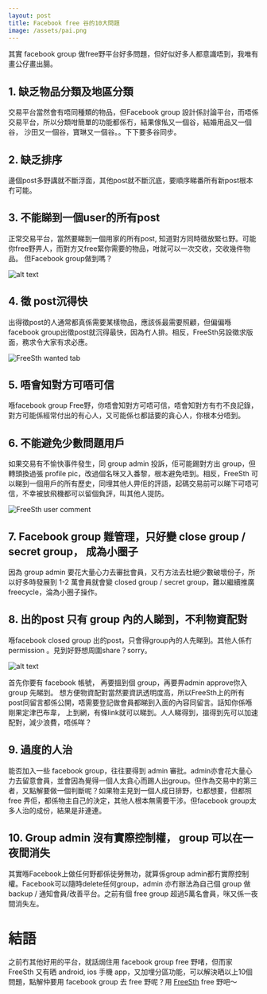 ```yaml
---
layout: post
title: Facebook free 谷的10大問題
image: /assets/pai.png
---
```


其實 facebook group 做free野平台好多問題，但好似好多人都意識唔到，我唯有畫公仔畫出腸。

## 1. 缺乏物品分類及地區分類
交易平台當然會有唔同種類的物品，但Facebook group 設計係討論平台，而唔係交易平台，所以分類咁簡單的功能都係冇，結果傢俬又一個谷，結婚用品又一個谷， 沙田又一個谷，寶琳又一個谷。。下下要多谷同步。

## 2. 缺乏排序
邊個post多野講就不斷浮面，其他post就不斷沉底，要順序睇番所有新post根本冇可能。

## 3. 不能睇到一個user的所有post
正常交易平台，當然要睇到一個用家的所有post, 知道對方同時徵放緊乜野。可能你free野畀人，而對方又free緊你需要的物品，咁就可以一次交收，交收幾件物品。 但Facebook group做到嗎？

![alt text](/assets/user-all-post.png "All post of an user")

## 4. 徵 post沉得快
出得徵post的人通常都真係需要某樣物品，應該係最需要照顧，但偏偏喺facebook group出徵post就沉得最快，因為冇人排。相反，FreeSth另設徵求版面，務求令大家有求必應。

<img src="/assets/wanted.png" alt="FreeSth wanted tab" style="max-width: 350px;"/>

## 5. 唔會知對方可唔可信
喺facebook group Free野，你唔會知對方可唔可信，唔會知對方有冇不良記錄，對方可能係經常付出的有心人，又可能係乜都話要的貪心人，你根本分唔到。

## 6. 不能避免少數問題用戶
如果交易有不愉快事件發生，同 group admin 投訴，佢可能踢對方出 group，但轉頭換過張 profile pic，改過個名咪又入番黎，根本避免唔到。相反，FreeSth 可以睇到一個用戶的所有歷史，同埋其他人畀佢的評語，起碼交易前可以睇下可唔可信，不幸被放飛機都可以留個負評，叫其他人提防。

<img src="/assets/author-comment.png" alt="FreeSth user comment" style="max-width: 350px;"/>

## 7. Facebook group 難管理，只好變 close group / secret group， 成為小圈子
因為 group admin 要花大量心力去審批會員，又冇方法去杜絕少數破壞份子，所以好多時發展到 1-2 萬會員就會變 closed group / secret group，難以繼續推廣 freecycle，淪為小圈子操作。

## 8. 出的post 只有 group 內的人睇到，不利物資配對
喺facebook closed group 出的post，只會得group內的人先睇到。其他人係冇permission 。見到好野想周圍share？sorry。

![alt text](/assets/no-permission.png "no permission")

首先你要有 facebook 帳號， 再要搵到個 group，再要畀admin approve你入 group 先睇到。
想方便物資配對當然要資訊透明度高，所以FreeSth上的所有post同留言都係公開，唔需要登記做會員都睇到入面的內容同留言。話知你係喺剛果定津巴布韋， 上到網，有條link就可以睇到。人人睇得到，搵得到先可以加速配對，減少浪費，唔係咩？

## 9. 過度的人治
能否加入一些 facebook group，往往要得到 admin 審批。admin亦會花大量心力去留意會員，並會因為覺得一個人太貪心而踢人出group。但作為交易中的第三者，又點解要做一個判斷呢？如果物主見到一個人成日排野，乜都想要，但都照 free 畀佢，都係物主自己的決定，其他人根本無需要干涉。但facebook group太多人治的成份，結果是非連連。

## 10. Group admin 沒有實際控制權， group 可以在一夜間消失
其實喺Facebook上做任何野都係徒勞無功，就算係group admin都冇實際控制權。Facebook可以隨時delete任何group，admin 亦冇辦法為自己個 group 做 backup / 通知會員/改善平台。之前有個 free group 超過5萬名會員，咪又係一夜間消失左。

# 結語
之前冇其他好用的平台，就話焗住用 facebook group free 野啫，但而家 FreeSth 又有晒 android, ios 手機 app，又加埋分區功能，可以解決晒以上10個問題，點解仲要用 facebook group 去 free 野呢？用 [FreeSth](https://www.freesth.com/app.html) free 野吧～